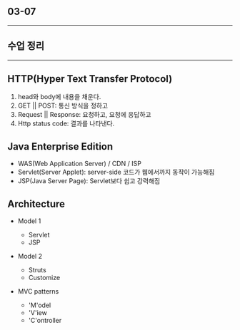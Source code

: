 ## 03-07

---

## 수업 정리

---

## HTTP(Hyper Text Transfer Protocol)

1. head와 body에 내용을 채운다.  
2. GET || POST: 통신 방식을 정하고
3. Request || Response: 요청하고, 요청에 응답하고
4. Http status code: 결과를 나타낸다.  

## Java Enterprise Edition
- WAS(Web Application Server) / CDN / ISP
- Servlet(Server Applet): server-side 코드가 웹에서까지 동작이 가능해짐
- JSP(Java Server Page): Servlet보다 쉽고 강력해짐

## Architecture

- Model 1
    - Servlet
    - JSP

- Model 2
    - Struts
    - Customize

- MVC patterns
    - 'M'odel
    - 'V'iew
    - 'C'ontroller